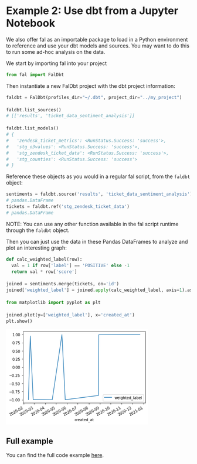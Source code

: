 # Example 2: Use dbt from a Jupyter Notebook

We also offer fal as an importable package to load in a Python environment to reference and use your dbt models and sources.
You may want to do this to run some ad-hoc analysis on the data.

We start by importing fal into your project

```py
from fal import FalDbt
```

Then instantiate a new FalDbt project with the dbt project information:

```py
faldbt = FalDbt(profiles_dir="~/.dbt", project_dir="../my_project")

faldbt.list_sources()
# [['results', 'ticket_data_sentiment_analysis']]

faldbt.list_models()
# {
#   'zendesk_ticket_metrics': <RunStatus.Success: 'success'>,
#   'stg_o3values': <RunStatus.Success: 'success'>,
#   'stg_zendesk_ticket_data': <RunStatus.Success: 'success'>,
#   'stg_counties': <RunStatus.Success: 'success'>
# }
```

Reference these objects as you would in a regular fal script, from the `faldbt` object:

```py
sentiments = faldbt.source('results', 'ticket_data_sentiment_analysis')
# pandas.DataFrame
tickets = faldbt.ref('stg_zendesk_ticket_data')
# pandas.DataFrame
```

NOTE: You can use any other function available in the fal script runtime through the `faldbt` object.

Then you can just use the data in these Pandas DataFrames to analyze and plot an interesting graph:

```py
def calc_weighted_label(row):
  val = 1 if row['label'] == 'POSITIVE' else -1
  return val * row['score']

joined = sentiments.merge(tickets, on='id')
joined['weighted_label'] = joined.apply(calc_weighted_label, axis=1).astype(float)

from matplotlib import pyplot as plt

joined.plot(y=['weighted_label'], x='created_at')
plt.show()
```

![GCS bucket creation](jupyter_notebook_weighted_label.png)

## Full example

You can find the full code example [here](https://github.com/fal-ai/fal_dbt_examples/blob/main/analyze_sentiment.ipynb).
